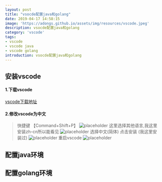 ```yaml
---
layout: post
title: "vsocde配置java和golang"
date: 2019-04-17 14:58:15
image: 'https://adongs.github.io/assets/img/resources/vscode.jpeg'
description: vsocde配置java和golang
category: 'vscode'
tags:
- vscode
- vscode java
- vscode golang
introduction: vsocde配置java和golang
---
```


## 安装vscode

#### 1.下载vscode

[vscode下载地址](https://code.visualstudio.com/)

#### 2.修改vscode为中文

> 快捷键 【Command+Shift+P】
![placeholder](https://adongs.github.io/assets/img/blog/vscode/1.png "vscode")
> 这里选择其他语言,我这里安装zh-cn所以能看见
![placeholder](https://adongs.github.io/assets/img/blog/vscode/2.png "vscode")
> 选择中文(简体) 点击安装 (我这里安装过)
![placeholder](https://adongs.github.io/assets/img/blog/vscode/3.png "vscode")
> 重启vscode
![placeholder](https://adongs.github.io/assets/img/blog/vscode/4.png "vscode")

## 配置java环境



## 配置golang环境